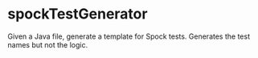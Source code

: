 # spockTestGenerator
Given a Java file, generate a template for Spock tests. Generates the test names but not the logic.

